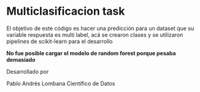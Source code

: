 # Multiclasificacion task

El objetivo de este código es hacer una predicción para un dataset que su variable respuesta es multi label, acá se crearon clases y se utilizaron pipelines de scikit-learn para el desarrollo

**No fue posible cargar el modelo de random forest porque pesaba demasiado**

Desarrollado por 

Pablo Andrés Lombana
Científico de Datos
